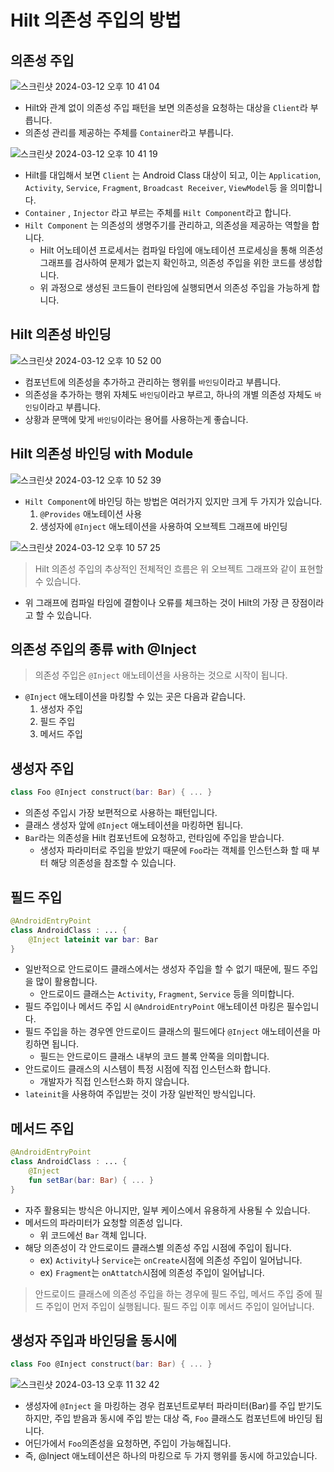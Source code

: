 # Hilt 의존성 주입의 방법

## 의존성 주입

![스크린샷 2024-03-12 오후 10 41 04](https://github.com/jiwon2724/TIL/assets/70135188/6ef13260-a12c-46e6-a9b6-a510dc651757)


- Hilt와 관계 없이 의존성 주입 패턴을 보면 의존성을 요청하는 대상을 `Client`라 부릅니다.
- 의존성 관리를 제공하는 주체를 `Container`라고 부릅니다.

![스크린샷 2024-03-12 오후 10 41 19](https://github.com/jiwon2724/TIL/assets/70135188/0a088163-644d-4513-bee2-845cf614e1a6)


- Hilt를 대입해서 보면 `Client` 는 Android Class 대상이 되고, 이는 `Application`, `Activity`, `Service`, `Fragment`, `Broadcast Receiver`, `ViewModel`등 을 의미합니다.
- `Container` , `Injector` 라고 부르는 주체를 `Hilt Component`라고 합니다.
- `Hilt Component` 는 의존성의 생명주기를 관리하고, 의존성을 제공하는 역할을 합니다.
    - Hilt 어노테이션 프로세서는 컴파일 타임에 애노테이션 프로세싱을 통해 의존성 그래프를 검사하여 문제가 없는지 확인하고, 의존성 주입을 위한 코드를 생성합니다.
    - 위 과정으로 생성된 코드들이 런타임에 실행되면서 의존성 주입을 가능하게 합니다.

## Hilt 의존성 바인딩

![스크린샷 2024-03-12 오후 10 52 00](https://github.com/jiwon2724/TIL/assets/70135188/dd1ae86a-cc2a-45e5-9cfc-9f18e7d7f2fe)


- 컴포넌트에 의존성을 추가하고 관리하는 행위를 `바인딩`이라고 부릅니다.
- 의존성을 추가하는 행위 자체도 `바인딩`이라고 부르고, 하나의 개별 의존성 자체도 `바인딩`이라고 부릅니다.
- 상황과 문맥에 맞게 `바인딩`이라는 용어를 사용하는게 좋습니다.

## Hilt 의존성 바인딩 with Module

![스크린샷 2024-03-12 오후 10 52 39](https://github.com/jiwon2724/TIL/assets/70135188/c54be4b4-f4df-40ca-ae4b-aaed609c4b30)


- `Hilt Component`에 바인딩 하는 방법은 여러가지 있지만 크게 두 가지가 있습니다.
    1. `@Provides` 애노테이션 사용
    2. 생성자에 `@Inject` 애노테이션을 사용하여 오브젝트 그래프에 바인딩

![스크린샷 2024-03-12 오후 10 57 25](https://github.com/jiwon2724/TIL/assets/70135188/7d4de06c-1748-4c55-b6a8-7b031b319ad2)


> Hilt 의존성 주입의 추상적인 전체적인 흐름은 위 오브젝트 그래프와 같이 표현할 수 있습니다.
> 
- 위 그래프에 컴파일 타임에 결함이나 오류를 체크하는 것이 Hilt의 가장 큰 장점이라고 할 수 있습니다.

## 의존성 주입의 종류 with @Inject

> 의존성 주입은 `@Inject` 애노테이션을 사용하는 것으로 시작이 됩니다.
> 
- `@Inject` 애노테이션을 마킹할 수 있는 곳은 다음과 같습니다.
    1. 생성자 주입
    2. 필드 주입
    3. 메서드 주입

## 생성자 주입

```kotlin
class Foo @Inject construct(bar: Bar) { ... }
```

- 의존성 주입시 가장 보편적으로 사용하는 패턴입니다.
- 클래스 생성자 앞에 `@Inject` 애노테이션을 마킹하면 됩니다.
- `Bar`라는 의존성을 Hilt 컴포넌트에 요청하고, 런타임에 주입을 받습니다.
    - 생성자 파라미터로 주입을 받았기 때문에 `Foo`라는 객체를 인스턴스화 할 때 부터 해당 의존성을 참조할 수 있습니다.

## 필드 주입

```kotlin
@AndroidEntryPoint
class AndroidClass : ... {
    @Inject lateinit var bar: Bar
}
```

- 일반적으로 안드로이드 클래스에서는 생성자 주입을 할 수 없기 때문에, 필드 주입을 많이 활용합니다.
    - 안드로이드 클래스는 `Activity`, `Fragment`, `Service` 등을 의미합니다.
- 필드 주입이나 메서드 주입 시 `@AndroidEntryPoint` 애노테이션 마킹은 필수입니다.
- 필드 주입을 하는 경우엔 안드로이드 클래스의 필드에다 `@Inject` 애노테이션을 마킹하면 됩니다.
    - 필드는 안드로이드 클래스 내부의 코드 블록 안쪽을 의미합니다.
- 안드로이드 클래스의 시스템이 특정 시점에 직접 인스턴스화 합니다.
    - 개발자가 직접 인스턴스화 하지 않습니다.
- `lateinit`을 사용하여 주입받는 것이 가장 일반적인 방식입니다.

## 메서드 주입

```kotlin
@AndroidEntryPoint
class AndroidClass : ... {
    @Inject
    fun setBar(bar: Bar) { ... }
}
```

- 자주 활용되는 방식은 아니지만, 일부 케이스에서 유용하게 사용될 수 있습니다.
- 메서드의 파라미터가 요청할 의존성 입니다.
    - 위 코드에선 `Bar` 객체 입니다.
- 해당 의존성이 각 안드로이드 클래스별 의존성 주입 시점에 주입이 됩니다.
    - ex) `Activity`나 `Service`는 `onCreate`시점에 의존성 주입이 일어납니다.
    - ex) `Fragment`는 `onAttatch`시점에 의존성 주입이 일어납니다.

> 안드로이드 클래스에 의존성 주입을 하는 경우에 필드 주입, 메서드 주입 중에 필드 주입이 먼저 주입이 실행됩니다. 필드 주입 이후 메서드 주입이 일어납니다.
> 

## 생성자 주입과 바인딩을 동시에

```kotlin
class Foo @Inject construct(bar: Bar) { ... }
```
![스크린샷 2024-03-13 오후 11 32 42](https://github.com/jiwon2724/TIL/assets/70135188/75bf1aab-6467-4bb0-969d-49b09a020b90)

- 생성자에 `@Inject` 을 마킹하는 경우 컴포넌트로부터 파라미터(Bar)를 주입 받기도 하지만, 주입 받음과 동시에 주입 받는 대상 즉, `Foo` 클래스도 컴포넌트에 바인딩 됩니다.
- 어딘가에서 `Foo`의존성을 요청하면, 주입이 가능해집니다.
- 즉, @Inject 애노테이션은 하나의 마킹으로 두 가지 행위를 동시에 하고있습니다.
